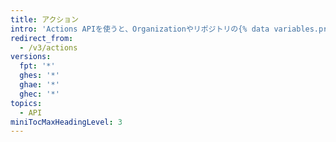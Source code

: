 ```yaml
---
title: アクション
intro: 'Actions APIを使うと、Organizationやリポジトリの{% data variables.product.prodname_actions %}を管理し、制御できます。'
redirect_from:
  - /v3/actions
versions:
  fpt: '*'
  ghes: '*'
  ghae: '*'
  ghec: '*'
topics:
  - API
miniTocMaxHeadingLevel: 3
---
```


<!--
  Operations are automatically generated. Markdown for this page is located in data/reusables/rest-reference/actions
-->

